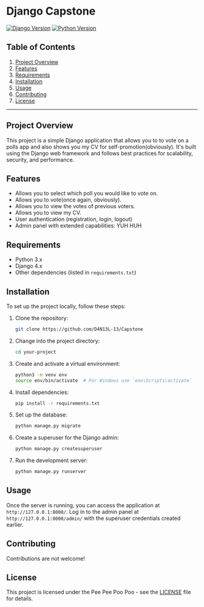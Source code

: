 # Django Capstone

[![Django Version](https://img.shields.io/badge/Django-4.x-blue)](https://www.djangoproject.com/)
[![Python Version](https://img.shields.io/badge/Python-3.x-yellow)](https://www.python.org/)

## Table of Contents
1. [Project Overview](#project-overview)
2. [Features](#features)
3. [Requirements](#requirements)
4. [Installation](#installation)
5. [Usage](#usage)
6. [Contributing](#contributing)
7. [License](#license)

---

## Project Overview

This project is a simple Django application that allows you to to vote
on a polls app and also shows you my CV for self-promotion(obviously).
It's built using the Django web framework and follows best
practices for scalability, security, and performance.

## Features

- Allows you to select which poll you would like to vote on.
- Allows you to vote(once again, obviously).
- Allows you to view the votes of previous voters.
- Allows you to view my CV.
- User authentication (registration, login, logout)
- Admin panel with extended capabilities: YUH HUH

## Requirements

- Python 3.x
- Django 4.x
- Other dependencies (listed in `requirements.txt`)

## Installation

To set up the project locally, follow these steps:

1. Clone the repository:

   ```bash
   git clone https://github.com/D4N13L-13/Capstone
   ```

2. Change into the project directory:

   ```bash
   cd your-project
   ```

3. Create and activate a virtual environment:

   ```bash
   python3 -m venv env
   source env/bin/activate  # For Windows use `env\Scripts\activate`
   ```

4. Install dependencies:

   ```bash
   pip install -r requirements.txt
   ```

5. Set up the database:

   ```bash
   python manage.py migrate
   ```

6. Create a superuser for the Django admin:

   ```bash
   python manage.py createsuperuser
   ```

7. Run the development server:

   ```bash
   python manage.py runserver
   ```

## Usage

Once the server is running, you can access the application at `http://127.0.0.1:8000/`. Log in to the admin panel at `http://127.0.0.1:8000/admin/` with the superuser credentials created earlier.

## Contributing

Contributions are not welcome!

## License

This project is licensed under the Pee Pee Poo Poo - see the [LICENSE](LICENSE) file for details.

